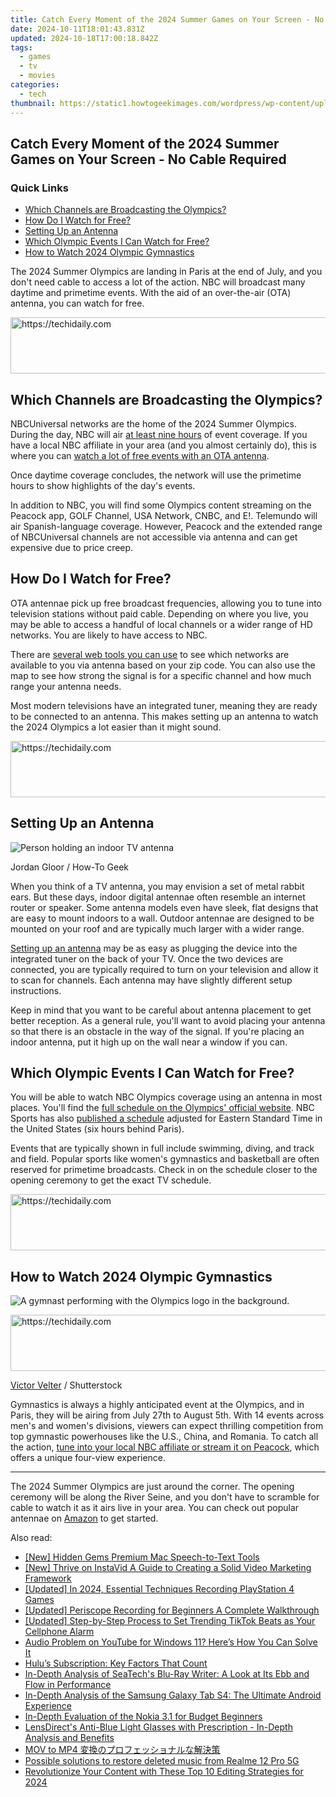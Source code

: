```yaml
---
title: Catch Every Moment of the 2024 Summer Games on Your Screen - No Cable Required
date: 2024-10-11T18:01:43.831Z
updated: 2024-10-18T17:00:18.842Z
tags:
  - games
  - tv
  - movies
categories:
  - tech
thumbnail: https://static1.howtogeekimages.com/wordpress/wp-content/uploads/2024/05/a-panel-with-a-tv-displaying-an-image-of-the-2024-paris-olympics-and-an-antenna-on-the-shelf.jpg
---
```


## Catch Every Moment of the 2024 Summer Games on Your Screen - No Cable Required

### Quick Links

* [Which Channels are Broadcasting the Olympics?](https://review-topics.techidaily.com/how-to-upgrade-iphone-6s-plus-to-the-latest-ios-version-drfone-by-drfone-ios-system-repair-ios-system-repair/)
* [How Do I Watch for Free?](https://vp-tips.techidaily.com/in-2024-5-pinterest-video-downloads-no-cost-and-fast-access-online/)
* [Setting Up an Antenna](https://hardware-updates.techidaily.com/seamless-setup-for-intel-thunderbolt-control-software-start-here/)
* [Which Olympic Events I Can Watch for Free?](https://some-skills.techidaily.com/new-top-tricks-for-optimizing-windows-11/)
* [How to Watch 2024 Olympic Gymnastics](https://ai-vdieo-software.techidaily.com/on-december-3rd-google-play-announced-its-choice-and-also-presented-the-best-android-apps-that-were-selected-by-users-so-without-further-ado-lets-take-a-loo/)

 The 2024 Summer Olympics are landing in Paris at the end of July, and you don't need cable to access a lot of the action. NBC will broadcast many daytime and primetime events. With the aid of an over-the-air (OTA) antenna, you can watch for free.

<!-- affiliate ads begin -->
<a href="https://appsumo.8odi.net/c/5597632/2151888/7443" target="_top" id="2151888">
  <img src="//a.impactradius-go.com/display-ad/7443-2151888" border="0" alt="https://techidaily.com" width="600" height="90"/>
</a>
<img height="0" width="0" src="https://appsumo.8odi.net/i/5597632/2151888/7443" style="position:absolute;visibility:hidden;" border="0" />
<!-- affiliate ads end -->

##  Which Channels are Broadcasting the Olympics?

 NBCUniversal networks are the home of the 2024 Summer Olympics. During the day, NBC will air [at least nine hours](https://www.peacocktv.com/blog/2024-olympics-events-to-stream-live-on-peacock) of event coverage. If you have a local NBC affiliate in your area (and you almost certainly do), this is where you can [watch a lot of free events with an OTA antenna](https://sound-issues.techidaily.com/how-to-fix-a-non-functioning-steelseries-arctis-pro-microphone-complete-solution/).

 Once daytime coverage concludes, the network will use the primetime hours to show highlights of the day's events.

 In addition to NBC, you will find some Olympics content streaming on the Peacock app, GOLF Channel, USA Network, CNBC, and E!. Telemundo will air Spanish-language coverage. However, Peacock and the extended range of NBCUniversal channels are not accessible via antenna and can get expensive due to price creep.

##  How Do I Watch for Free?

 OTA antennae pick up free broadcast frequencies, allowing you to tune into television stations without paid cable. Depending on where you live, you may be able to access a handful of local channels or a wider range of HD networks. You are likely to have access to NBC.

 There are [several web tools you can use](https://twitter-videos.techidaily.com/updated-crossing-platforms-upload-video-to-twittertumblr/) to see which networks are available to you via antenna based on your zip code. You can also use the map to see how strong the signal is for a specific channel and how much range your antenna needs.

 Most modern televisions have an integrated tuner, meaning they are ready to be connected to an antenna. This makes setting up an antenna to watch the 2024 Olympics a lot easier than it might sound.

<!-- affiliate ads begin -->
<a href="https://aligracehair.sjv.io/c/5597632/1934142/19272" target="_top" id="1934142">
  <img src="//a.impactradius-go.com/display-ad/19272-1934142" border="0" alt="https://techidaily.com" width="728" height="90"/>
</a>
<img height="0" width="0" src="https://aligracehair.sjv.io/i/5597632/1934142/19272" style="position:absolute;visibility:hidden;" border="0" />
<!-- affiliate ads end -->

##  Setting Up an Antenna

![Person holding an indoor TV antenna](https://static1.howtogeekimages.com/wordpress/wp-content/uploads/2023/07/52815640483_03eaabec66_o.jpg) 

Jordan Gloor / How-To Geek

 When you think of a TV antenna, you may envision a set of metal rabbit ears. But these days, indoor digital antennae often resemble an internet router or speaker. Some antenna models even have sleek, flat designs that are easy to mount indoors to a wall. Outdoor antennae are designed to be mounted on your roof and are typically much larger with a wider range.

[Setting up an antenna](https://youtube-stream.techidaily.com/2024-approved-unwinding-watchlists-youtubes-route-for-playback-in-opposite-direction/) may be as easy as plugging the device into the integrated tuner on the back of your TV. Once the two devices are connected, you are typically required to turn on your television and allow it to scan for channels. Each antenna may have slightly different setup instructions.

 Keep in mind that you want to be careful about antenna placement to get better reception. As a general rule, you'll want to avoid placing your antenna so that there is an obstacle in the way of the signal. If you're placing an indoor antenna, put it high up on the wall near a window if you can.

##  Which Olympic Events I Can Watch for Free?

 You will be able to watch NBC Olympics coverage using an antenna in most places. You'll find the [full schedule on the Olympics' official website](https://www.nbcolympics.com/full-schedule). NBC Sports has also [published a schedule](https://www.nbcsports.com/olympics/news/paris-2024-olympic-day-by-day-competition-schedule) adjusted for Eastern Standard Time in the United States (six hours behind Paris).

 Events that are typically shown in full include swimming, diving, and track and field. Popular sports like women's gymnastics and basketball are often reserved for primetime broadcasts. Check in on the schedule closer to the opening ceremony to get the exact TV schedule.

<!-- affiliate ads begin -->
<a href="https://unicoeye.pxf.io/c/5597632/2134498/18498" target="_top" id="2134498">
  <img src="//a.impactradius-go.com/display-ad/18498-2134498" border="0" alt="https://techidaily.com" width="720" height="90"/>
</a>
<img height="0" width="0" src="https://unicoeye.pxf.io/i/5597632/2134498/18498" style="position:absolute;visibility:hidden;" border="0" />
<!-- affiliate ads end -->

##  How to Watch 2024 Olympic Gymnastics

![A gymnast performing with the Olympics logo in the background.](https://static1.howtogeekimages.com/wordpress/wp-content/uploads/2024/07/a-gymnast-performing-with-the-olympics-logo-in-the-background.jpg) 

<!-- affiliate ads begin -->
<a href="https://wigfever.sjv.io/c/5597632/2014854/22899" target="_top" id="2014854">
  <img src="//a.impactradius-go.com/display-ad/22899-2014854" border="0" alt="https://techidaily.com" width="728" height="90"/>
</a>
<img height="0" width="0" src="https://wigfever.sjv.io/i/5597632/2014854/22899" style="position:absolute;visibility:hidden;" border="0" />
<!-- affiliate ads end -->

[Victor Velter](https://www.shutterstock.com/image-photo/saraiva-flavia-brasil-womens-balance-beam-2208531455) / Shutterstock

 Gymnastics is always a highly anticipated event at the Olympics, and in Paris, they will be airing from July 27th to August 5th. With 14 events across men's and women's divisions, viewers can expect thrilling competition from top gymnastic powerhouses like the U.S., China, and Romania. To catch all the action, [tune into your local NBC affiliate or stream it on Peacock](https://youtube-help.techidaily.com/in-2024-hashtag-wisdom-jumpstart-your-6-figure-youtube-rank/), which offers a unique four-view experience.

---

 The 2024 Summer Olympics are just around the corner. The opening ceremony will be along the River Seine, and you don't have to scramble for cable to watch it as it airs live in your area. You can check out popular antennae on [Amazon](https://www.amazon.com/OTA-TV-Antenna/s?k=OTA+TV+Antenna&tag=hotoge-20&ascsubtag=UUhtgUeUpU2003351&asc%5Frefurl=https%3A%2F%2Fwww.howtogeek.com%2Fwatch-the-2024-summer-olympics-for-free-with-a-tv-antenna%2F&asc%5Fcampaign=Answer) to get started.

<ins class="adsbygoogle"
     style="display:block"
     data-ad-format="autorelaxed"
     data-ad-client="ca-pub-7571918770474297"
     data-ad-slot="1223367746"></ins>

<ins class="adsbygoogle"
     style="display:block"
     data-ad-client="ca-pub-7571918770474297"
     data-ad-slot="8358498916"
     data-ad-format="auto"
     data-full-width-responsive="true"></ins>

<span class="atpl-alsoreadstyle">Also read:</span>
<div><ul>
<li><a href="https://fox-info.techidaily.com/new-hidden-gems-premium-mac-speech-to-text-tools/"><u>[New] Hidden Gems Premium Mac Speech-to-Text Tools</u></a></li>
<li><a href="https://instagram-clips.techidaily.com/new-thrive-on-instavid-a-guide-to-creating-a-solid-video-marketing-framework/"><u>[New] Thrive on InstaVid A Guide to Creating a Solid Video Marketing Framework</u></a></li>
<li><a href="https://screen-recording.techidaily.com/updated-in-2024-essential-techniques-recording-playstation-4-games/"><u>[Updated] In 2024, Essential Techniques Recording PlayStation 4 Games</u></a></li>
<li><a href="https://extra-support.techidaily.com/updated-periscope-recording-for-beginners-a-complete-walkthrough/"><u>[Updated] Periscope Recording for Beginners A Complete Walkthrough</u></a></li>
<li><a href="https://extra-support.techidaily.com/updated-step-by-step-process-to-set-trending-tiktok-beats-as-your-cellphone-alarm/"><u>[Updated] Step-by-Step Process to Set Trending TikTok Beats as Your Cellphone Alarm</u></a></li>
<li><a href="https://common-error.techidaily.com/1723206670426-audio-problem-on-youtube-for-windows-11-heres-how-you-can-solve-it/"><u>Audio Problem on YouTube for Windows 11? Here’s How You Can Solve It</u></a></li>
<li><a href="https://buynow-help.techidaily.com/hulus-subscription-key-factors-that-count/"><u>Hulu’s Subscription: Key Factors That Count</u></a></li>
<li><a href="https://buynow-help.techidaily.com/in-depth-analysis-of-seatechs-blu-ray-writer-a-look-at-its-ebb-and-flow-in-performance/"><u>In-Depth Analysis of SeaTech's Blu-Ray Writer: A Look at Its Ebb and Flow in Performance</u></a></li>
<li><a href="https://buynow-help.techidaily.com/in-depth-analysis-of-the-samsung-galaxy-tab-s4-the-ultimate-android-experience/"><u>In-Depth Analysis of the Samsung Galaxy Tab S4: The Ultimate Android Experience</u></a></li>
<li><a href="https://buynow-help.techidaily.com/in-depth-evaluation-of-the-nokia-31-for-budget-beginners/"><u>In-Depth Evaluation of the Nokia 3.1 for Budget Beginners</u></a></li>
<li><a href="https://buynow-help.techidaily.com/lensdirects-anti-blue-light-glasses-with-prescription-in-depth-analysis-and-benefits/"><u>LensDirect's Anti-Blue Light Glasses with Prescription - In-Depth Analysis and Benefits</u></a></li>
<li><a href="https://video-capture.techidaily.com/1726030496186-mov-to-mp4/"><u>MOV to MP4 変換のプロフェッショナルな解決策</u></a></li>
<li><a href="https://review-topics.techidaily.com/possible-solutions-to-restore-deleted-music-from-realme-12-pro-5g-by-fonelab-android-recover-music/"><u>Possible solutions to restore deleted music from Realme 12 Pro 5G</u></a></li>
<li><a href="https://youtube-data.techidaily.com/utionize-your-content-with-these-top-10-editing-strategies-for-2024/"><u>Revolutionize Your Content with These Top 10 Editing Strategies for 2024</u></a></li>
</ul></div>

